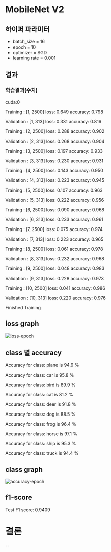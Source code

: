 # MobileNet V2

## 하이퍼 파라미터
- batch_size = 16
- epoch = 10
- optimizer = SGD
- learning rate = 0.001

## 결과
### 학습결과(수치)
cuda:0

Training : [1,  2500] loss: 0.649 accuracy: 0.798

Validation : [1,   313] loss: 0.331 accuracy: 0.816

Training : [2,  2500] loss: 0.288 accuracy: 0.902

Validation : [2,   313] loss: 0.268 accuracy: 0.904

Training : [3,  2500] loss: 0.197 accuracy: 0.933

Validation : [3,   313] loss: 0.230 accuracy: 0.931

Training : [4,  2500] loss: 0.143 accuracy: 0.950

Validation : [4,   313] loss: 0.223 accuracy: 0.945

Training : [5,  2500] loss: 0.107 accuracy: 0.963

Validation : [5,   313] loss: 0.222 accuracy: 0.956

Training : [6,  2500] loss: 0.090 accuracy: 0.968

Validation : [6,   313] loss: 0.233 accuracy: 0.961

Training : [7,  2500] loss: 0.075 accuracy: 0.974

Validation : [7,   313] loss: 0.223 accuracy: 0.965

Training : [8,  2500] loss: 0.061 accuracy: 0.978

Validation : [8,   313] loss: 0.232 accuracy: 0.968

Training : [9,  2500] loss: 0.048 accuracy: 0.983

Validation : [9,   313] loss: 0.228 accuracy: 0.973

Training : [10,  2500] loss: 0.041 accuracy: 0.986

Validation : [10,   313] loss: 0.220 accuracy: 0.976

Finished Training

## loss graph
![loss-epoch](https://user-images.githubusercontent.com/90898067/229273926-7051d005-3893-46a0-b27e-0a5a6eb4f9cf.PNG)


## class 별 accuracy

Accuracy for class: plane is 94.9 %

Accuracy for class: car   is 95.8 %

Accuracy for class: bird  is 89.9 %

Accuracy for class: cat   is 81.2 %

Accuracy for class: deer  is 91.8 %

Accuracy for class: dog   is 88.5 %

Accuracy for class: frog  is 96.4 %

Accuracy for class: horse is 97.1 %

Accuracy for class: ship  is 95.3 %

Accuracy for class: truck is 94.4 %

## class graph
![accuracy-epoch](https://user-images.githubusercontent.com/90898067/229274116-874a0b01-ce59-4cad-8352-2cc88c765c26.PNG)

## f1-score
Test F1 score: 0.9409

# 결론
--
